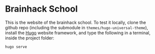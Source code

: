 # Brainhack School
This is the website of the brainhack school. To test it locally, clone the github repo (including the submodule in `themes/hugo-universal-theme`), install the [Hugo](https://gohugo.io/getting-started/installing/) website framework, and type the following in a terminal, inside the project folder:
```
hugo serve
```
